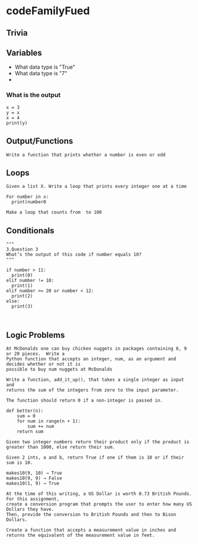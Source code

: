 # codeFamilyFued

## Trivia



## Variables
- What data type is "True"
- What data type is "7"
- 


### What is the output
```
x = 3
y = x
x = 4
print(y)
```

## Output/Functions
```
Write a function that prints whether a number is even or odd
```

## Loops
```
Given a list X. Write a loop that prints every integer one at a time

For number in x:
  print(number0
```

```
Make a loop that counts from  to 100
```

## Conditionals
```
"""
3.Question 3
What’s the output of this code if number equals 10?
"""

if number > 11: 
  print(0)
elif number != 10:
  print(1)
elif number >= 20 or number < 12:
  print(2)
else:
  print(3)
  
```
```

```
## Logic Problems
```
At McDonalds one can buy chicken nuggets in packages containing 6, 9 or 20 pieces.  Write a 
Python function that accepts an integer, num, as an argument and decides whether or not it is 
possible to buy num nuggets at McDonalds
```
```
Write a function, add_it_up(), that takes a single integer as input and 
returns the sum of the integers from zero to the input parameter.

The function should return 0 if a non-integer is passed in.

def better(n):
    sum = 0
    for num in range(n + 1):
        sum += num
    return sum
```
```
Given two integer numbers return their product only if the product is greater than 1000, else return their sum.
```

```
Given 2 ints, a and b, return True if one if them is 10 or if their sum is 10.

makes10(9, 10) → True
makes10(9, 9) → False
makes10(1, 9) → True
```
```
At the time of this writing, a US Dollar is worth 0.73 British Pounds. For this assignment, 
create a conversion program that prompts the user to enter how many US Dollars they have. 
Then, provide the conversion to British Pounds and then to Bison Dollars.
```

```
Create a function that accepts a measurement value in inches and returns the equivalent of the measurement value in feet.
```
